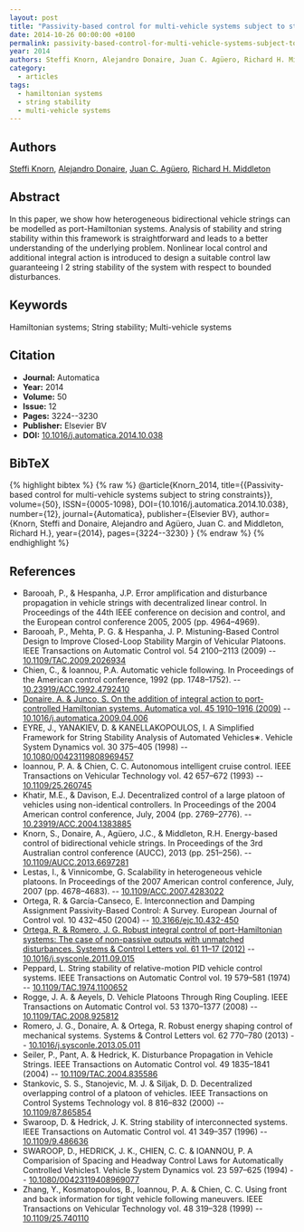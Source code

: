 ```yaml
---
layout: post
title: "Passivity-based control for multi-vehicle systems subject to string constraints"
date: 2014-10-26 00:00:00 +0100
permalink: passivity-based-control-for-multi-vehicle-systems-subject-to-string-constraints
year: 2014
authors: Steffi Knorn, Alejandro Donaire, Juan C. Agüero, Richard H. Middleton
category:
  - articles
tags:
  - hamiltonian systems
  - string stability
  - multi-vehicle systems
---
```

 
## Authors
[Steffi Knorn](authors/steffi_knorn), [Alejandro Donaire](authors/alejandro_donaire), [Juan C. Agüero](authors/juan_c_aguero), [Richard H. Middleton](authors/richard_h_middleton)
 
## Abstract
In this paper, we show how heterogeneous bidirectional vehicle strings can be modelled as port-Hamiltonian systems. Analysis of stability and string stability within this framework is straightforward and leads to a better understanding of the underlying problem. Nonlinear local control and additional integral action is introduced to design a suitable control law guaranteeing l 2 string stability of the system with respect to bounded disturbances.
 
## Keywords
Hamiltonian systems; String stability; Multi-vehicle systems
 
## Citation
- **Journal:** Automatica
- **Year:** 2014
- **Volume:** 50
- **Issue:** 12
- **Pages:** 3224--3230
- **Publisher:** Elsevier BV
- **DOI:** [10.1016/j.automatica.2014.10.038](https://doi.org/10.1016/j.automatica.2014.10.038)
 
## BibTeX
{% highlight bibtex %}
{% raw %}
@article{Knorn_2014,
  title={{Passivity-based control for multi-vehicle systems subject to string constraints}},
  volume={50},
  ISSN={0005-1098},
  DOI={10.1016/j.automatica.2014.10.038},
  number={12},
  journal={Automatica},
  publisher={Elsevier BV},
  author={Knorn, Steffi and Donaire, Alejandro and Agüero, Juan C. and Middleton, Richard H.},
  year={2014},
  pages={3224--3230}
}
{% endraw %}
{% endhighlight %}
 
## References
- Barooah, P., & Hespanha, J.P. Error amplification and disturbance propagation in vehicle strings with decentralized linear control. In Proceedings of the 44th IEEE conference on decision and control, and the European control conference 2005, 2005 (pp. 4964–4969).
- Barooah, P., Mehta, P. G. & Hespanha, J. P. Mistuning-Based Control Design to Improve Closed-Loop Stability Margin of Vehicular Platoons. IEEE Transactions on Automatic Control vol. 54 2100–2113 (2009) -- [10.1109/TAC.2009.2026934](https://doi.org/10.1109/TAC.2009.2026934)
- Chien, C., & Ioannou, P.A. Automatic vehicle following. In Proceedings of the American control conference, 1992 (pp. 1748–1752). -- [10.23919/ACC.1992.4792410](https://doi.org/10.23919/ACC.1992.4792410)
- [Donaire, A. & Junco, S. On the addition of integral action to port-controlled Hamiltonian systems. Automatica vol. 45 1910–1916 (2009)](on-the-addition-of-integral-action-to-port-controlled-hamiltonian-systems) -- [10.1016/j.automatica.2009.04.006](https://doi.org/10.1016/j.automatica.2009.04.006)
- EYRE, J., YANAKIEV, D. & KANELLAKOPOULOS, I. A Simplified Framework for String Stability Analysis of Automated Vehicles∗. Vehicle System Dynamics vol. 30 375–405 (1998) -- [10.1080/00423119808969457](https://doi.org/10.1080/00423119808969457)
- Ioannou, P. A. & Chien, C. C. Autonomous intelligent cruise control. IEEE Transactions on Vehicular Technology vol. 42 657–672 (1993) -- [10.1109/25.260745](https://doi.org/10.1109/25.260745)
- Khatir, M.E., & Davison, E.J. Decentralized control of a large platoon of vehicles using non-identical controllers. In Proceedings of the 2004 American control conference, July, 2004 (pp. 2769–2776). -- [10.23919/ACC.2004.1383885](https://doi.org/10.23919/ACC.2004.1383885)
- Knorn, S., Donaire, A., Agüero, J.C., & Middleton, R.H. Energy-based control of bidirectional vehicle strings. In Proceedings of the 3rd Australian control conference (AUCC), 2013 (pp. 251–256). -- [10.1109/AUCC.2013.6697281](https://doi.org/10.1109/AUCC.2013.6697281)
- Lestas, I., & Vinnicombe, G. Scalability in heterogeneous vehicle platoons. In Proceedings of the 2007 American control conference, July, 2007 (pp. 4678–4683). -- [10.1109/ACC.2007.4283022](https://doi.org/10.1109/ACC.2007.4283022)
- Ortega, R. & García-Canseco, E. Interconnection and Damping Assignment Passivity-Based Control: A Survey. European Journal of Control vol. 10 432–450 (2004) -- [10.3166/ejc.10.432-450](https://doi.org/10.3166/ejc.10.432-450)
- [Ortega, R. & Romero, J. G. Robust integral control of port-Hamiltonian systems: The case of non-passive outputs with unmatched disturbances. Systems &amp; Control Letters vol. 61 11–17 (2012)](robust-integral-control-of-port-hamiltonian-systems-the-case-of-non-passive-outputs-with-unmatched-disturbances) -- [10.1016/j.sysconle.2011.09.015](https://doi.org/10.1016/j.sysconle.2011.09.015)
- Peppard, L. String stability of relative-motion PID vehicle control systems. IEEE Transactions on Automatic Control vol. 19 579–581 (1974) -- [10.1109/TAC.1974.1100652](https://doi.org/10.1109/TAC.1974.1100652)
- Rogge, J. A. & Aeyels, D. Vehicle Platoons Through Ring Coupling. IEEE Transactions on Automatic Control vol. 53 1370–1377 (2008) -- [10.1109/TAC.2008.925812](https://doi.org/10.1109/TAC.2008.925812)
- Romero, J. G., Donaire, A. & Ortega, R. Robust energy shaping control of mechanical systems. Systems &amp; Control Letters vol. 62 770–780 (2013) -- [10.1016/j.sysconle.2013.05.011](https://doi.org/10.1016/j.sysconle.2013.05.011)
- Seiler, P., Pant, A. & Hedrick, K. Disturbance Propagation in Vehicle Strings. IEEE Transactions on Automatic Control vol. 49 1835–1841 (2004) -- [10.1109/TAC.2004.835586](https://doi.org/10.1109/TAC.2004.835586)
- Stankovic, S. S., Stanojevic, M. J. & Siljak, D. D. Decentralized overlapping control of a platoon of vehicles. IEEE Transactions on Control Systems Technology vol. 8 816–832 (2000) -- [10.1109/87.865854](https://doi.org/10.1109/87.865854)
- Swaroop, D. & Hedrick, J. K. String stability of interconnected systems. IEEE Transactions on Automatic Control vol. 41 349–357 (1996) -- [10.1109/9.486636](https://doi.org/10.1109/9.486636)
- SWAROOP, D., HEDRICK, J. K., CHIEN, C. C. & IOANNOU, P. A Comparision of Spacing and Headway Control Laws for Automatically Controlled Vehicles1. Vehicle System Dynamics vol. 23 597–625 (1994) -- [10.1080/00423119408969077](https://doi.org/10.1080/00423119408969077)
- Zhang, Y., Kosmatopoulos, B., Ioannou, P. A. & Chien, C. C. Using front and back information for tight vehicle following maneuvers. IEEE Transactions on Vehicular Technology vol. 48 319–328 (1999) -- [10.1109/25.740110](https://doi.org/10.1109/25.740110)

